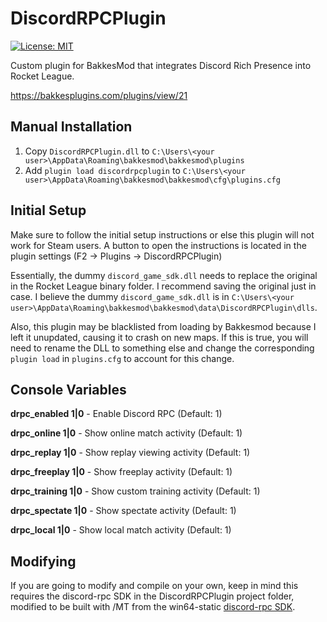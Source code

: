 # DiscordRPCPlugin

[![License: MIT](https://img.shields.io/badge/license-MIT-blue.svg)](https://opensource.org/licenses/MIT)

Custom plugin for BakkesMod that integrates Discord Rich Presence into Rocket League.

https://bakkesplugins.com/plugins/view/21

## Manual Installation

1. Copy `DiscordRPCPlugin.dll` to `C:\Users\<your user>\AppData\Roaming\bakkesmod\bakkesmod\plugins`
2. Add `plugin load discordrpcplugin` to `C:\Users\<your user>\AppData\Roaming\bakkesmod\bakkesmod\cfg\plugins.cfg`

## Initial Setup

Make sure to follow the initial setup instructions or else this plugin will not work for Steam users. A button to open the instructions is located in the plugin settings (F2 -> Plugins -> DiscordRPCPlugin)

Essentially, the dummy `discord_game_sdk.dll` needs to replace the original in the Rocket League binary folder. I recommend saving the original just in case. I believe the dummy `discord_game_sdk.dll` is in `C:\Users\<your user>\AppData\Roaming\bakkesmod\bakkesmod\data\DiscordRPCPlugin\dlls`.

Also, this plugin may be blacklisted from loading by Bakkesmod because I left it unupdated, causing it to crash on new maps. If this is true, you will need to rename the DLL to something else and change the corresponding `plugin load` in `plugins.cfg` to account for this change.

## Console Variables

**drpc_enabled 1|0** - Enable Discord RPC (Default: 1)

**drpc_online 1|0** - Show online match activity (Default: 1)

**drpc_replay 1|0** - Show replay viewing activity (Default: 1)

**drpc_freeplay 1|0** - Show freeplay activity (Default: 1)

**drpc_training 1|0** - Show custom training activity (Default: 1)

**drpc_spectate 1|0** - Show spectate activity (Default: 1)

**drpc_local 1|0** - Show local match activity (Default: 1)

## Modifying

If you are going to modify and compile on your own, keep in mind this requires the discord-rpc SDK in the DiscordRPCPlugin project folder, modified to be built with /MT from the win64-static [discord-rpc SDK](https://github.com/discordapp/discord-rpc/releases).
